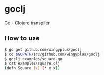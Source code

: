 # goclj

Go - Clojure transpiler

## How to use 

```bash
$ go get github.com/wingyplus/goclj
$ cd $GOPATH/src/github.com/wingyplus/goclj
$ goclj examples/square.go
$ cat examples/square.clj
(defn Square [x] (* x x))
```

